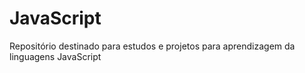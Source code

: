 # JavaScript
 Repositório destinado para estudos e projetos para aprendizagem da linguagens JavaScript
